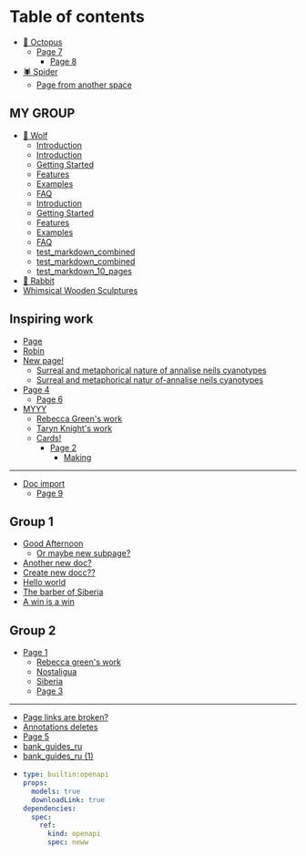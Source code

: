 # Table of contents

* [🐙 Octopus](README.md)
  * [Page 7](readme/page-7/README.md)
    * [Page 8](readme/page-7/custom.md)
* [🕷️ Spider](spider/README.md)
  * [Page from another space](https://production-playground.gitbook.io/editor/inspiring-work/api)

## MY GROUP

* [🐺 Wolf](my-group/wolfff/README.md)
  * [Introduction](my-group/wolfff/introduction.md)
  * [Introduction](my-group/wolfff/introduction-1.md)
  * [Getting Started](my-group/wolfff/getting-started.md)
  * [Features](my-group/wolfff/features.md)
  * [Examples](my-group/wolfff/examples.md)
  * [FAQ](my-group/wolfff/faq.md)
  * [Introduction](my-group/wolfff/introduction-2.md)
  * [Getting Started](my-group/wolfff/getting-started-1.md)
  * [Features](my-group/wolfff/features-1.md)
  * [Examples](my-group/wolfff/examples-1.md)
  * [FAQ](my-group/wolfff/faq-1.md)
  * [test\_markdown\_combined](my-group/wolfff/test_markdown_combined.md)
  * [test\_markdown\_combined](my-group/wolfff/test_markdown_combined-1.md)
  * [test\_markdown\_10\_pages](my-group/wolfff/test_markdown_10_pages.md)
* [🐰 Rabbit](kukushka/README.md)
* [Whimsical Wooden Sculptures](whimsical-wooden-sculptures.md)

## Inspiring work

* [Page](inspiring-work/page.md)
* [Robin](kukushka/adding-a-new-pae-dec-19.md)
* [New page!](inspiring-work/new-page/README.md)
  * [Surreal and metaphorical nature of annalise neils cyanotypes](inspiring-work/new-page/surreal-and-metaphorical-nature-of-annalise-neils-cyanotypes.md)
  * [Surreal and metaphorical natur of-annalise neils cyanotypes](inspiring-work/new-page/surreal-and-metaphorical-natur-of-annalise-neils-cyanotypes.md)
* [Page 4](inspiring-work/page-4/README.md)
  * [Page 6](inspiring-work/page-4/page-6.md)
* [MYYY](inspiring-work/myyy/README.md)
  * [Rebecca Green's work](inspiring-work/myyy/rebecca-greens-work.md)
  * [Taryn Knight's work](inspiring-work/myyy/taryn-knights-work.md)
  * [Cards!](inspiring-work/myyy/cards/README.md)
    * [Page 2](inspiring-work/myyy/cards/page-2/README.md)
      * [Making](inspiring-work/myyy/cards/page-2/making.md)

***

* [Doc import](untitled-document.md)
  * [Page 9](untitled-document/page-9.md)

## Group 1

* [Good Afternoon](group-1/good-afternoon/README.md)
  * [Or maybe new subpage?](group-1/good-afternoon/or-maybe-new-subpage.md)
* [Another new doc?](group-1/another-new-doc.md)
* [Create new docc??](group-1/create-new-docc.md)
* [Hello world](group-1/hello-world.md)
* [The barber of Siberia](group-1/the-barber-of-siberia.md)
* [A win is a win](group-1/a-win-is-a-win.md)

## Group 2

* [Page 1](group-2/page-1/README.md)
  * [Rebecca green's work](https://app.gitbook.com/o/mZBC2rNDPE9yemCtBJTY/s/IPlAOE9qy3Sp4aWmCChk/inspiring-work/rebecca-greens-work)
  * [Nostaligua](https://production-playground.gitbook.io/colossal/nostalgia-of-banal-items-through-papier-mache)
  * [Siberia](https://production-playground.gitbook.io/colossal/group-1/the-barber-of-siberia)
  * [Page 3](group-2/page-1/page-3.md)

***

* [Page links are broken?](page-links-are-broken.md)
* [Annotations deletes](page-3.md)
* [Page 5](page-5.md)
* [bank\_guides\_ru](bank_guides_ru.md)
* [bank\_guides\_ru (1)](bank_guides_ru-1.md)
* ```yaml
  type: builtin:openapi
  props:
    models: true
    downloadLink: true
  dependencies:
    spec:
      ref:
        kind: openapi
        spec: neww
  ```
